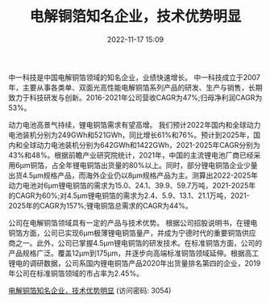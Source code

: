 ﻿---
title: 电解铜箔知名企业，技术优势明显
date: 2022-11-17 15:09
tags:
- 中一科技
updated: 
---

中一科技是中国电解铜箔领域的知名企业，业绩快速增长。
中一科技成立于2007年，主要从事各类单、双面光高性能电解铜箔系列产品的研发、生产与销售，长期致力于科技研发与创新。2016-2021年公司营收CAGR为47%;归母净利润CAGR为53%。
<!-- more -->
动力电池高景气持续，锂电铜箔需求有望高增。
我们预计2022年国内和全球动力电池装机分别为249GWh和521GWh，同比增长61%和76%。预计到2025年，国内和全球动力电池装机分别为642GWh和1422GWh，2021-2025年CAGR分别为43%和48%。根据前瞻产业研究院统计，2021年，中国的主流锂电池厂商已经采用6μm铜箔，占全年锂电铜箔出货量的80%以上。同时，部分锂电铜箔企业少量出货4.5μm规格产品，而海外企业仍以8μm规格产品为主。测算出2022-2025年动力电池对6μm锂电铜箔的需求为15.0、24.1、39.9、59.7万吨，2021-2025年的CAGR为60%;对4.5μm锂电铜箔的需求为2.4、5.9、13.1、21.1万吨，2021-2025年的CAGR为157%;锂电铜箔总需求的CAGR为44%。

公司在电解铜箔领域具有一定的产品与技术优势。
根据公司招股说明书，在锂电铜箔方面，公司已实现6μm极薄锂电铜箔量产，并成为宁德时代的重要铜箔供应商之一。此外，公司已掌握4.5μm锂电铜箔的研发技术。在标准铜箔方面，公司的产品规格广泛。覆盖12μm到175μm，并逐步向高端标准铜箔领域延伸。根据高工锂电的调研数据，公司系国内锂电铜箔产品2020年出货量排名第四的企业，2019年公司在标准铜箔领域的市占率为2.45%。

[电解铜箔知名企业，技术优势明显](https://url12.ctfile.com/f/3948612-724737727-e07b27?p=3054)
(访问密码: 3054)






